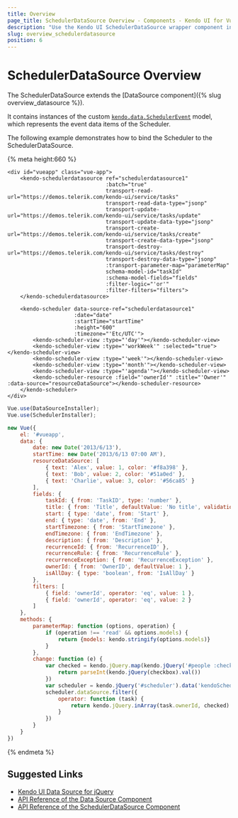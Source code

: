 ```yaml
---
title: Overview
page_title: SchedulerDataSource Overview - Components - Kendo UI for Vue
description: "Use the Kendo UI SchedulerDataSource wrapper component in Vue projects."
slug: overview_schedulerdatasource
position: 6
---
```


# SchedulerDataSource Overview

The SchedulerDataSource extends the [DataSource component]({% slug overview_datasource %}).

It contains instances of the custom [`kendo.data.SchedulerEvent`](https://docs.telerik.com/kendo-ui/api/javascript/data/schedulerevent) model, which represents the event data items of the Scheduler.

The following example demonstrates how to bind the Scheduler to the SchedulerDataSource.

{% meta height:660 %}
```html-preview
<div id="vueapp" class="vue-app">
	<kendo-schedulerdatasource ref="schedulerdatasource1"
							   :batch="true"
							   transport-read-url="https://demos.telerik.com/kendo-ui/service/tasks"
							   transport-read-data-type="jsonp"
							   transport-update-url="https://demos.telerik.com/kendo-ui/service/tasks/update"
							   transport-update-data-type="jsonp"
							   transport-create-url="https://demos.telerik.com/kendo-ui/service/tasks/create"
							   transport-create-data-type="jsonp"
							   transport-destroy-url="https://demos.telerik.com/kendo-ui/service/tasks/destroy"
							   transport-destroy-data-type="jsonp"
							   :transport-parameter-map="parameterMap"
							   schema-model-id="taskId"
							   :schema-model-fields="fields"
							   :filter-logic="'or'"
							   :filter-filters="filters">
    </kendo-schedulerdatasource>

    <kendo-scheduler data-source-ref="schedulerdatasource1"
					 :date="date"
					 :startTime="startTime"
					 :height="600"
					 :timezone="'Etc/UTC'">
		<kendo-scheduler-view :type="'day'"></kendo-scheduler-view>
		<kendo-scheduler-view :type="'workWeek'" :selected="true"></kendo-scheduler-view>
		<kendo-scheduler-view :type="'week'"></kendo-scheduler-view>
		<kendo-scheduler-view :type="'month'"></kendo-scheduler-view>
		<kendo-scheduler-view :type="'agenda'"></kendo-scheduler-view>
		<kendo-scheduler-resource :field="'ownerId'" :title="'Owner'" :data-source="resourceDataSource"></kendo-scheduler-resource>
	</kendo-scheduler>
</div>
```
```js
Vue.use(DataSourceInstaller);
Vue.use(SchedulerInstaller);

new Vue({
    el: '#vueapp',
	data: {
		date: new Date('2013/6/13'),
		startTime: new Date('2013/6/13 07:00 AM'),
		resourceDataSource: [
			{ text: 'Alex', value: 1, color: '#f8a398' },
			{ text: 'Bob', value: 2, color: '#51a0ed' },
			{ text: 'Charlie', value: 3, color: '#56ca85' }
		],
		fields: {
			taskId: { from: 'TaskID', type: 'number' },
			title: { from: 'Title', defaultValue: 'No title', validation: { required: true } },
			start: { type: 'date', from: 'Start' },
			end: { type: 'date', from: 'End' },
			startTimezone: { from: 'StartTimezone' },
			endTimezone: { from: 'EndTimezone' },
			description: { from: 'Description' },
			recurrenceId: { from: 'RecurrenceID' },
			recurrenceRule: { from: 'RecurrenceRule' },
			recurrenceException: { from: 'RecurrenceException' },
			ownerId: { from: 'OwnerID', defaultValue: 1 },
			isAllDay: { type: 'boolean', from: 'IsAllDay' }
		},
		filters: [
			{ field: 'ownerId', operator: 'eq', value: 1 },
			{ field: 'ownerId', operator: 'eq', value: 2 }
		]
	},
	methods: {
		parameterMap: function (options, operation) {
			if (operation !== 'read' && options.models) {
				return {models: kendo.stringify(options.models)}
			}
		},
		change: function (e) {
			var checked = kendo.jQuery.map(kendo.jQuery('#people :checked'), function (checkbox) {
				return parseInt(kendo.jQuery(checkbox).val())
			})
			var scheduler = kendo.jQuery('#scheduler').data('kendoScheduler')
			scheduler.dataSource.filter({
				operator: function (task) {
					return kendo.jQuery.inArray(task.ownerId, checked) >= 0
				}
			})
		}
	}
})
```
{% endmeta %}

## Suggested Links

* [Kendo UI Data Source for jQuery](https://docs.telerik.com/kendo-ui/framework/datasource/overview)
* [API Reference of the Data Source Component](https://docs.telerik.com/kendo-ui/api/javascript/data/datasource)
* [API Reference of the SchedulerDataSource Component](https://docs.telerik.com/kendo-ui/api/javascript/data/schedulerdatasource)
